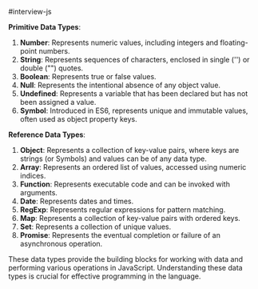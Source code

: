 #interview-js 

**Primitive Data Types**:
1. **Number**: Represents numeric values, including integers and floating-point numbers.
2. **String**: Represents sequences of characters, enclosed in single ('') or double ("") quotes.
3. **Boolean**: Represents true or false values.
4. **Null**: Represents the intentional absence of any object value.
5. **Undefined**: Represents a variable that has been declared but has not been assigned a value.
6. **Symbol**: Introduced in ES6, represents unique and immutable values, often used as object property keys.

**Reference Data Types**:
1. **Object**: Represents a collection of key-value pairs, where keys are strings (or Symbols) and values can be of any data type.
2. **Array**: Represents an ordered list of values, accessed using numeric indices.
3. **Function**: Represents executable code and can be invoked with arguments.
4. **Date**: Represents dates and times.
5. **RegExp**: Represents regular expressions for pattern matching.
6. **Map**: Represents a collection of key-value pairs with ordered keys.
7. **Set**: Represents a collection of unique values.
8. **Promise**: Represents the eventual completion or failure of an asynchronous operation.

These data types provide the building blocks for working with data and performing various operations in JavaScript. Understanding these data types is crucial for effective programming in the language.